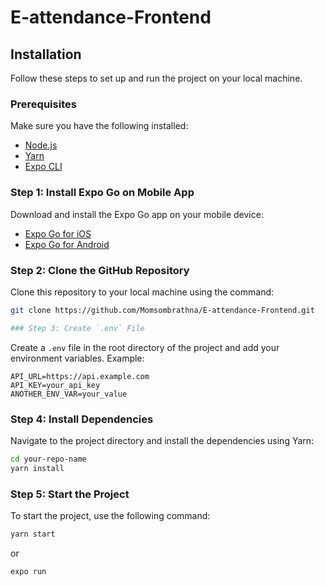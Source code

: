 # E-attendance-Frontend
## Installation

Follow these steps to set up and run the project on your local machine.

### Prerequisites

Make sure you have the following installed:

- [Node.js](https://nodejs.org/)
- [Yarn](https://classic.yarnpkg.com/en/docs/install)
- [Expo CLI](https://docs.expo.dev/get-started/installation/)

### Step 1: Install Expo Go on Mobile App

Download and install the Expo Go app on your mobile device:

- [Expo Go for iOS](https://apps.apple.com/us/app/expo-go/id982107779)
- [Expo Go for Android](https://play.google.com/store/apps/details?id=host.exp.exponent&hl=en&gl=US)

### Step 2: Clone the GitHub Repository

Clone this repository to your local machine using the command:

```bash
git clone https://github.com/Momsombrathna/E-attendance-Frontend.git

### Step 3: Create `.env` File
```
Create a `.env` file in the root directory of the project and add your environment variables. Example:

```env
API_URL=https://api.example.com
API_KEY=your_api_key
ANOTHER_ENV_VAR=your_value
```
### Step 4: Install Dependencies

Navigate to the project directory and install the dependencies using Yarn:

```bash
cd your-repo-name
yarn install
```
### Step 5: Start the Project

To start the project, use the following command:

```bash
yarn start
```
or 

```bash
expo run
```

